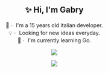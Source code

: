 <div align="center">
    
## ✨ Hi, I'm Gabry 
🥤︲ I'm a 15 years old italian developer.  
💡︲ Looking for new ideas everyday.   
🥂︲ I'm currently learning Go.  

<img src="https://hits.up.railway.app/github?label={{hits}}_Views&color=191724&logo=github&style=for-the-badge&user=NotGabry&repository=hits&labelColor=c4a7e7&logoColor=191724">

<a href="https://discord.com/users/683423964227436576" target="_blank"><img src="https://lanyard.cnrad.dev/api/683423964227436576?idleMessage=Watching+My+Life+In+My+Bed...&bg=191724&border=5px"></a>

</div>
